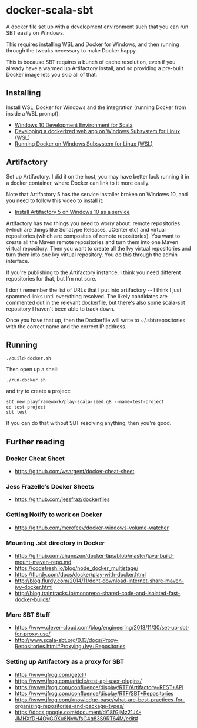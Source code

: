 # docker-scala-sbt

A docker file set up with a development environment such that you can run SBT easily on Windows.

This requires installing WSL and Docker for Windows, and then running through the tweaks necessary to make Docker happy.

This is because SBT requires a bunch of cache resolution, even if you already have a warmed up Artifactory install, and so providing a pre-built Docker image lets you skip all of that.

## Installing

Install WSL, Docker for Windows and the integration (running Docker from inside a WSL prompt):

* [Windows 10 Development Environment for Scala](https://gist.github.com/wsargent/072319c2100ac0aea4305d6f6eeacc08)
* [Developing a dockerized web app on Windows Subsystem for Linux (WSL)](https://medium.com/software-development-stories/developing-a-dockerized-web-app-on-windows-subsystem-for-linux-wsl-61efec965080)
* [Running Docker on Windows Subsystem for Linux (WSL)](https://www.reddit.com/r/docker/comments/5eggwo/running_docker_on_windows_subsystem_for_linux_wsl/)

## Artifactory

Set up Artifactory.  I did it on the host, you may have better luck running it in a docker container, where Docker can link to it more easily.

Note that Artifactory 5 has the service installer broken on Windows 10, and you need to follow this video to install it:

* [Install Artifactory 5 on Windows 10 as a service](https://www.youtube.com/watch?v=Lg4a6Sc_Xco)

Artifactory has two things you need to worry about: remote repositories (which are things like Sonatype Releases, JCenter etc) and virtual repositories (which are composites of remote repositories).  You want to create all the Maven remote repositories and turn them into one Maven virtual repository.  Then you want to create all the Ivy virtual repositories and turn them into one Ivy virtual repository.  You do this through the admin interface.  

If you're publishing to the Artifactory instance, I think you need different repositories for that, but I'm not sure.

I don't remember the list of URLs that I put into artifactory -- I think I just spammed links until everything resolved.  The likely candidates are commented out in the relevant dockerfile, but there's also some scala-sbt repository I haven't been able to track down.

Once you have that up, then the Dockerfile will write to ~/.sbt/repositories with the correct name and the correct IP address.  

## Running

```
./build-docker.sh

```

Then open up a shell:

```
./run-docker.sh
```

and try to create a project:

```
sbt new playframework/play-scala-seed.g8 --name=test-project
cd test-project
sbt test
```

If you can do that without SBT resolving anything, then you're good.

## Further reading

### Docker Cheat Sheet

* https://github.com/wsargent/docker-cheat-sheet

### Jess Frazelle's Docker Sheets

* https://github.com/jessfraz/dockerfiles

### Getting Notify to work on Docker

* https://github.com/merofeev/docker-windows-volume-watcher

### Mounting .sbt directory in Docker

* https://github.com/chanezon/docker-tips/blob/master/java-build-mount-maven-repo.md
* https://codefresh.io/blog/node_docker_multistage/
* https://flurdy.com/docs/docker/play-with-docker.html
* http://blog.flurdy.com/2014/11/dont-download-internet-share-maven-ivy-docker.html
* http://blog.traintracks.io/monorepo-shared-code-and-isolated-fast-docker-builds/

### More SBT Stuff

* https://www.clever-cloud.com/blog/engineering/2013/11/30/set-up-sbt-for-proxy-use/
* http://www.scala-sbt.org/0.13/docs/Proxy-Repositories.html#Proxying+Ivy+Repositories

### Setting up Artifactory as a proxy for SBT

* https://www.jfrog.com/getcli/
* https://www.jfrog.com/article/rest-api-user-plugins/
* https://www.jfrog.com/confluence/display/RTF/Artifactory+REST+API
* https://www.jfrog.com/confluence/display/RTF/SBT+Repositories
* https://www.jfrog.com/knowledge-base/what-are-best-practices-for-organizing-repositories-and-package-types/
* https://docs.google.com/document/d/18fGjMz21J4-JMHXfDH4OyGOXu8NvWfsG4q83S9RT64M/edit#
